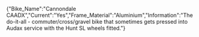 {"Bike_Name":"Cannondale CAADX","Current":"Yes","Frame_Material":"Aluminium","Information":"The do-it-all - commuter/cross/gravel bike that sometimes gets pressed into Audax service with the Hunt SL wheels fitted."}